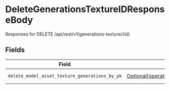 # DeleteGenerationsTextureIDResponseBody

Responses for DELETE /api/rest/v1/generations-texture/{id}


## Fields

| Field                                                                                                        | Type                                                                                                         | Required                                                                                                     | Description                                                                                                  |
| ------------------------------------------------------------------------------------------------------------ | ------------------------------------------------------------------------------------------------------------ | ------------------------------------------------------------------------------------------------------------ | ------------------------------------------------------------------------------------------------------------ |
| `delete_model_asset_texture_generations_by_pk`                                                               | [Optional[operations.ModelAssetTextureGenerations]](../../models/operations/modelassettexturegenerations.md) | :heavy_minus_sign:                                                                                           | columns and relationships of "model_asset_texture_generations"                                               |